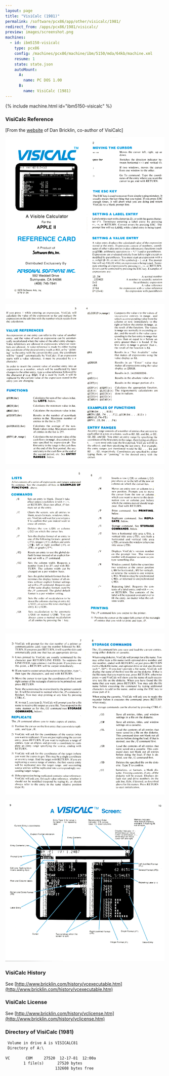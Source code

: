 ```yaml
---
layout: page
title: "VisiCalc (1981)"
permalink: /software/pcx86/app/other/visicalc/1981/
redirect_from: /apps/pcx86/1981/visicalc/
preview: images/screenshot.png
machines:
  - id: ibm5150-visicalc
    type: pcx86
    config: /machines/pcx86/machine/ibm/5150/mda/64kb/machine.xml
    resume: 1
    state: state.json
    autoMount:
      A:
        name: PC DOS 1.00
      B:
        name: VisiCalc (1981)
---
```


{% include machine.html id="ibm5150-visicalc" %}

### VisiCalc Reference

[From the [website](http://www.bricklin.com/history/refcard1.htm) of Dan Bricklin, co-author of VisiCalc]

![Reference Card 1-2](images/visicalc-refcard1-2.gif)

![Reference Card 3-4](images/visicalc-refcard3-4.gif)

![Reference Card 5-6](images/visicalc-refcard5-6.gif)

![Reference Card 7-8](images/visicalc-refcard7-8.gif)

![Reference Card 9-10](images/visicalc-refcard9-10.gif)

### VisiCalc History

See [http://www.bricklin.com/history/vcexecutable.htm](http://www.bricklin.com/history/vcexecutable.htm)

### VisiCalc License

See [http://www.bricklin.com/history/vclicense.htm](http://www.bricklin.com/history/vclicense.htm)

### Directory of VisiCalc (1981)

     Volume in drive A is VISICALC81
     Directory of A:\

    VC       COM     27520  12-17-81  12:00a
            1 file(s)      27520 bytes
                          132608 bytes free
